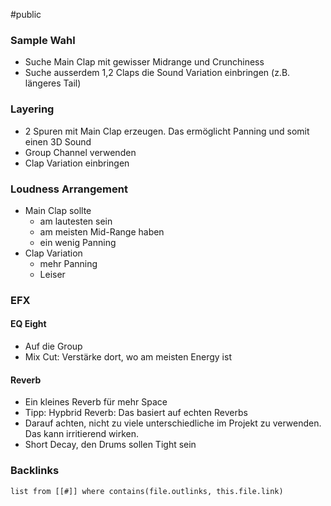 #public
### Sample Wahl
- Suche Main Clap mit gewisser Midrange und Crunchiness
- Suche ausserdem 1,2 Claps die Sound Variation einbringen (z.B. längeres Tail)

### Layering
- 2 Spuren mit Main Clap erzeugen. Das ermöglicht Panning und somit einen 3D Sound
- Group Channel verwenden
- Clap Variation einbringen

### Loudness Arrangement
- Main Clap sollte 
	- am lautesten sein
	- am meisten Mid-Range haben
	- ein wenig Panning
- Clap Variation
	- mehr Panning
	- Leiser

### EFX
#### EQ Eight
- Auf die Group
- Mix Cut: Verstärke dort, wo am meisten Energy ist

#### Reverb
- Ein kleines Reverb für mehr Space
- Tipp: Hypbrid Reverb: Das basiert auf echten Reverbs
- Darauf achten, nicht zu viele unterschiedliche im Projekt zu verwenden. Das kann irritierend wirken.
- Short Decay, den Drums sollen Tight sein


### Backlinks
```dataview 
list from [[#]] where contains(file.outlinks, this.file.link)
```

